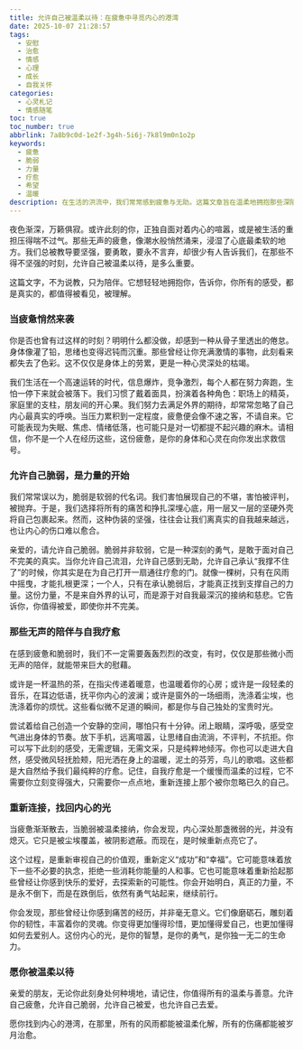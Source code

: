 ```yaml
---
title: 允许自己被温柔以待：在疲惫中寻觅内心的港湾
date: 2025-10-07 21:28:57
tags:
  - 安慰
  - 治愈
  - 情感
  - 心理
  - 成长
  - 自我关怀
categories:
  - 心灵札记
  - 情感随笔
toc: true
toc_number: true
abbrlink: 7a8b9c0d-1e2f-3g4h-5i6j-7k8l9m0n1o2p
keywords:
  - 疲惫
  - 脆弱
  - 力量
  - 疗愈
  - 希望
  - 温暖
description: 在生活的洪流中，我们常常感到疲惫与无助。这篇文章旨在温柔地拥抱那些深陷困境的心灵，提醒我们，允许自己脆弱并非软弱，而是积蓄力量的开始。它是一份邀请，邀请你停下脚步，倾听内心的声音，在自我关怀中找到属于自己的港湾，重新点燃希望的微光。
---
```


夜色渐深，万籁俱寂。或许此刻的你，正独自面对着内心的喧嚣，或是被生活的重担压得喘不过气。那些无声的疲惫，像潮水般悄然涌来，浸湿了心底最柔软的地方。我们总被教导要坚强，要勇敢，要永不言弃，却很少有人告诉我们，在那些不得不坚强的时刻，允许自己被温柔以待，是多么重要。

这篇文字，不为说教，只为陪伴。它想轻轻地拥抱你，告诉你，你所有的感受，都是真实的，都值得被看见，被理解。

### 当疲惫悄然来袭

你是否也曾有过这样的时刻？明明什么都没做，却感到一种从骨子里透出的倦怠。身体像灌了铅，思绪也变得迟钝而沉重。那些曾经让你充满激情的事物，此刻看来都失去了色彩。这不仅仅是身体上的劳累，更是一种心灵深处的枯竭。

我们生活在一个高速运转的时代，信息爆炸，竞争激烈，每个人都在努力奔跑，生怕一停下来就会被落下。我们习惯了戴着面具，扮演着各种角色：职场上的精英，家庭里的支柱，朋友间的开心果。我们努力去满足外界的期待，却常常忽略了自己内心最真实的呼唤。当压力累积到一定程度，疲惫便会像不速之客，不请自来。它可能表现为失眠、焦虑、情绪低落，也可能只是对一切都提不起兴趣的麻木。请相信，你不是一个人在经历这些，这份疲惫，是你的身体和心灵在向你发出求救信号。

### 允许自己脆弱，是力量的开始

我们常常误以为，脆弱是软弱的代名词。我们害怕展现自己的不堪，害怕被评判，被抛弃。于是，我们选择将所有的痛苦和挣扎深埋心底，用一层又一层的坚硬外壳将自己包裹起来。然而，这种伪装的坚强，往往会让我们离真实的自我越来越远，也让内心的伤口难以愈合。

亲爱的，请允许自己脆弱。脆弱并非软弱，它是一种深刻的勇气，是敢于面对自己不完美的真实。当你允许自己流泪，允许自己感到无助，允许自己承认“我撑不住了”的时候，你其实是在为自己打开一扇通往疗愈的门。就像一棵树，只有在风雨中摇曳，才能扎根更深；一个人，只有在承认脆弱后，才能真正找到支撑自己的力量。这份力量，不是来自外界的认可，而是源于对自我最深沉的接纳和慈悲。它告诉你，你值得被爱，即使你并不完美。

### 那些无声的陪伴与自我疗愈

在感到疲惫和脆弱时，我们不一定需要轰轰烈烈的改变，有时，仅仅是那些微小而无声的陪伴，就能带来巨大的慰藉。

或许是一杯温热的茶，在指尖传递着暖意，也温暖着你的心房；或许是一段轻柔的音乐，在耳边低语，抚平你内心的波澜；或许是窗外的一场细雨，洗涤着尘埃，也洗涤着你的烦忧。这些看似微不足道的瞬间，都是你与自己独处的宝贵时光。

尝试着给自己创造一个安静的空间，哪怕只有十分钟。闭上眼睛，深呼吸，感受空气进出身体的节奏。放下手机，远离喧嚣，让思绪自由流淌，不评判，不抗拒。你可以写下此刻的感受，无需逻辑，无需文采，只是纯粹地倾泻。你也可以走进大自然，感受微风轻抚脸颊，阳光洒在身上的温暖，泥土的芬芳，鸟儿的歌唱。这些都是大自然给予我们最纯粹的疗愈。记住，自我疗愈是一个缓慢而温柔的过程，它不需要你立刻变得强大，只需要你一点点地，重新连接上那个被你忽略已久的自己。

### 重新连接，找回内心的光

当疲惫渐渐散去，当脆弱被温柔接纳，你会发现，内心深处那盏微弱的光，并没有熄灭。它只是被尘埃覆盖，被阴影遮蔽。而现在，是时候重新点亮它了。

这个过程，是重新审视自己的价值观，重新定义“成功”和“幸福”。它可能意味着放下一些不必要的执念，拒绝一些消耗你能量的人和事。它也可能意味着重新拾起那些曾经让你感到快乐的爱好，去探索新的可能性。你会开始明白，真正的力量，不是永不倒下，而是在跌倒后，依然有勇气站起来，继续前行。

你会发现，那些曾经让你感到痛苦的经历，并非毫无意义。它们像磨砺石，雕刻着你的韧性，丰富着你的灵魂。你变得更加懂得珍惜，更加懂得爱自己，也更加懂得如何去爱别人。这份内心的光，是你的智慧，是你的勇气，是你独一无二的生命力。

### 愿你被温柔以待

亲爱的朋友，无论你此刻身处何种境地，请记住，你值得所有的温柔与善意。允许自己疲惫，允许自己脆弱，允许自己被爱，也允许自己去爱。

愿你找到内心的港湾，在那里，所有的风雨都能被温柔化解，所有的伤痛都能被岁月治愈。